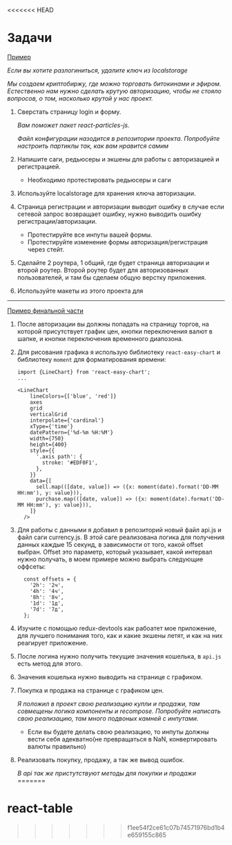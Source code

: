 <<<<<<< HEAD
# Задачи

[Пример](http://5a26994e4c4b9335b1c950ef.nervous-mahavira-382e88.netlify.com/)

_Если вы хотите разлогиниться, удалите ключ из localstorage_

_Мы создаем криптобиржу, где можно торговать битокинами и эфиром. Естественно нам нужно сделать
крутую авторизацию, чтобы не стояло вопросов, о том, насколько крутой у нас проект._

1.  Сверстать страницу login и форму.

    _Вам поможет пакет react-particles-js._

    _Файл конфигурации назодится в репозитории проекта. Попробуйте настроить партиклы так, как вам
    нравится самим_

1.  Напишите саги, редьюсеры и экшены для работы с авторизацией и регистрацией.
    * Необходимо протестировать редьюсеры и саги
1.  Используйте localstorage для хранения ключа авторизации.
1.  Страница регистрации и авторизации выводит ошибку в случае если сетевой запрос возвращает
    ошибку, нужно выводить ошибку регистрации/авторизации.
    * Протестируйте все инпуты вашей формы.
    * Протестируйте изменение формы авторизация/регистрация через стейт.
1.  Сделайте 2 роутера, 1 общий, где будет страница авторизации и второй роутер. Второй роутер будет
    для авторизованных пользователей, и там бы сделаем общую верстку приложения.
1.  Используйте макеты из этого проекта для

---

[Пример финальной части](http://5a8de305fd0efa7e09058442.cranky-golick-f8e053.netlify.com/)

1.  После авторизации вы должны попадать на страницу торгов, на которой присутствует график цен,
    кнопки переключения валют в шапке, и кнопки переключения временного диапозона.
1.  Для рисования графика я использую библиотеку `react-easy-chart` и библиотеку `moment` для
    форматирования времени:

    ```
    import {LineChart} from 'react-easy-chart';
    ...

    <LineChart
        lineColors={['blue', 'red']}
        axes
        grid
        verticalGrid
        interpolate={'cardinal'}
        xType={'time'}
        datePattern={'%d-%m %H:%M'}
        width={750}
        height={400}
        style={{
          '.axis path': {
            stroke: '#EDF0F1',
          },
        }}
        data={[
          sell.map(([date, value]) => ({x: moment(date).format('DD-MM HH:mm'), y: value})),
          purchase.map(([date, value]) => ({x: moment(date).format('DD-MM HH:mm'), y: value})),
        ]}
      />
    ```

1.  Для работы с данными я добавил в репозиторий новый файл api.js и файл саги currency.js. В этой
    саге реализована логика для получения данных каждые 15 секунд, в зависимости от того, какой
    offset выбран. Offset это параметр, который указывает, какой интервал нужно получать, в моем
    примере можно выбрать следующие оффсеты:
    ```
      const offsets = {
        '2h': '2ч',
        '4h': '4ч',
        '8h': '8ч',
        '1d': '1д',
        '7d': '7д',
      };
    ```
1.  Изучите с помощью redux-devtools как рабоатет мое приложение, для лучшего понимания того, как и
    какие экшены летят, и как на них реагирует приложение.

1.  После логина нужно получить текущие значения кошелька, в `api.js` есть метод для этого.
1.  Значения кошелька нужно выводить на странице с графиком.
1.  Покупка и продажа на странице с графиком цен.

    _Я положил в проект свою реализацию купли и продажи, там совмещены логика компоненты и
    recompose._ _Попробуйте написать свою реализацию, там много подвоных камней с инпутами._

    * Если вы будете делать свою реализацию, то инпуты должны вести себя адекватно(не превращаться в
      NaN, конвертировать валюты правильно)

1.  Реализовать покупку, продажу, а так же вывод ошибок.

    _В api так же пристутствуют методы для покупки и продажи_
=======
# react-table
>>>>>>> f1ee54f2ce61c07b74571976bd1b4e659155c865
